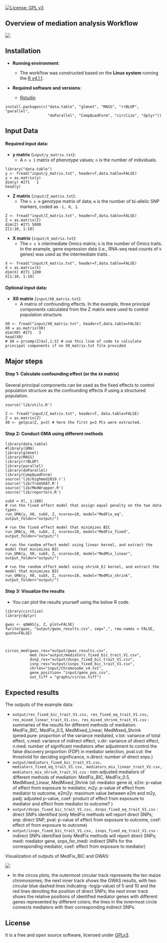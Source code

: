 [![License: GPL v3](https://img.shields.io/badge/License-GPL%20v3-blue.svg)](http://www.gnu.org/licenses/gpl-3.0)


## Overview of mediation analysis Workflow

![](graphs/workflow.png)

## Installation

- __Running environment__: 
    - The workflow was constructed based on the __Linux system__ running the [R v4.1.1](https://cran.r-project.org/).

- __Required software and versions__: 
    - [Rstudio](https://www.rstudio.com/products/rstudio/download/)
      
```{r, eval=FALSE}
install.packages(c("data.table", "glmnet", "MASS", "rrBLUP", "parallel", 
                   "doParallel", "CompQuadForm", "circlize", "dplyr"))
```

## Input Data

#### Required input data:

- __y matrix__ (`input/y_matrix.txt`): 
  - A `n x 1` matrix of phenotype values; `n` is the number of individuals.
  
```{r}
library("data.table")
y <- fread("input/y_matrix.txt", header=T,data.table=FALSE)
y = as.matrix(y)
dim(y) #271   1
head(y)
```

  
- __Z matrix__ (`input/Z_matrix.txt`): 
  - The `n x m` genotype matrix of data; `m` is the number of bi-allelic SNP markers, coded as `-1, 0, 1`.

```{r}
Z <- fread("input/Z_matrix.txt", header=T,data.table=FALSE)
Z = as.matrix(Z)
dim(Z) #271 5000
Z[1:10, 1:10]
```
  
- __X matrix__ (`input/X_matrix.txt`): 
  - The `n x k` intermediate Omics matrix; `k` is the number of Omics traits. 
  In the example, gene expression data (i.e., RNA-seq read counts of `k` genes) was used as the intermediate traits .

```{r}
X <- fread("input/X_matrix.txt", header=T,data.table=FALSE)
X = as.matrix(X)
dim(X) #271 1200
X[1:10, 1:10]
```


#### Optional input data:

- __X0 matrix__ (`input/X0_matrix.txt`): 
  - A matrix of confounding effects. In the example, three principal components calculated from the Z matrix were used to control population structure.
  
```{r}
X0 <- fread("input/X0_matrix.txt", header=T,data.table=FALSE)
X0 = as.matrix(X0)
dim(X0) #271   3
head(X0)
# X0 = prcomp(Z)$x[,1:3] # use this line of code to calculate principal components if no X0_matrix.txt file provided
```

## Major steps

#### Step 1: Calculate confounding effect (or the `X0` matrix)

Several principal components can be used as the fixed effects to control population structure as the confounding effects if using a structured population.

```{r}
source('lib/utils.R')
        
Z <- fread("input/Z_matrix.txt", header=T, data.table=FALSE)
Z = as.matrix(Z)
X0 <- getpca(Z, p=3) # here the first p=3 PCs were extracted.
```

#### Step 2: Conduct GMA using different methods


```{r}
library(data.table)
#library(GMA)
library(glmnet)
library(MASS)
library(rrBLUP)
library(parallel)
library(doParallel)
library(CompQuadForm)
source('lib/highmed2019.r')
source('lib/fromSKAT.R')
source('lib/MedWrapper.R')
source('lib/reporters.R')

subX = X[, 1:100]
# run the fixed effect model that assign equal penalty on the two data types.
run_GMA(y, X0, subX, Z, ncores=10, model="MedFix_eq", output_folder="output/")

# run the fixed effect model that minimizes BIC
run_GMA(y, X0, subX, Z, ncores=10, model="MedFix_fixed", output_folder="output/")

# run the random effect model using linear kernel, and extract the model that minimizes BIC
run_GMA(y, X0, subX, Z, ncores=10, model="MedMix_linear", output_folder="output/")

# run the random effect model using shrink_EJ kernel, and extract the model that minimizes BIC
run_GMA(y, X0, subX, Z, ncores=10, model="MedMix_shrink", output_folder="output/")

```

#### Step 3: Visualize the results

- You can plot the results yourself using the below R code.

```{r}
library(circlize)
library(dplyr)

gwas <- qGWAS(y, Z, plot=FALSE)
fwrite(gwas, "output/gwas_results.csv", sep=",", row.names = FALSE, quote=FALSE)



circos_med(gwas_res="output/gwas_results.csv",
           med_res="output/mediators_fixed_bic_trait_V1.csv", 
           dsnp_res="output/dsnps_fixed_bic_trait_V1.csv", 
           isnp_res="output/isnps_fixed_bic_trait_V1.csv",
           chrlen="input/Chromosome_v4.txt", 
           gene_position= "input/gene_pos.csv",
           out_tiff = "graphs/circos.tiff")
```



## Expected results

The outputs of the example data:  

- `output/res_fixed_bic_trait_V1.csv, res_fixed_eq_trait_V1.csv, res_mixed_linear_trait_V1.csv, res_mixed_shrink_trait_V1.csv` : summaries of the results for different methods of mediation: MedFix_BIC, MedFix_0.5, MedMixed_Linear, MedMixed_Shrink (pmed.pure: proportion of the variance mediated, v.tot: variance of total effect, v.med: variance of indirect effect, v.dir: variance of direct effect, n.med: number of significant mediators after adjustment to control the false discovery proportion (FDP) in mediator selection, pval.cut: the threshold for deciding significance, n.direct: number of direct snps.)
- `output/mediators_fixed_bic_trait_V1.csv, mediators_fixed_eq_trait_V1.csv, mediators_mix_linear_trait_V1.csv, mediators_mix_shrink_trait_V1.csv` : non-adjusted mediators of different methods of mediation: MedFix_BIC, MedFix_0.5, MedMixed_Linear, MedMixed_Shrink (id: mediator gene id, e2m: p-value of effect from exposure to mediator, m2y: p-value of effect from mediator to outcome, e2m2y: maximum value between e2m and m2y, padj: adjusted p-value, coef: product of effect from exposure to mediator and effect from mediator to outcome? )
- `output/dsnps_fixed_bic_trait_V1.csv, dsnps_fixed_eq_trait_V1.csv` : direct SNPs identified (only MedFix methods will report direct SNPs; snp: direct SNP, pval: p-value of effect from exposure to outcome, coef: effect of from exposure to outcome)
- `output/isnps_fixed_bic_trait_V1.csv, isnps_fixed_eq_trait_V1.csv` : indirect SNPs identified (only MedFix methods will report direct SNPs; medi: mediator gene, snps_for_medi: indirect SNPs for the corresponding mediator, coef: effect from exposure to mediator)


Visualization of outputs of MedFix_BIC and GWAS:

![](graphs/circos.PNG)

- In the circos plots, the outermost circular track represents the ten maize chromosomes; the next inner track shows the GWAS results, with two circular blue dashed lines indicating -log(p-value) of 5 and 10 and the red lines denoting the position of direct SNPs;
the next inner track shows the relative positions of identified mediator genes with different genes represented by different colors; the lines in the innermost circle connects mediators with their corresponding indirect SNPs.

## License
It is a free and open source software, licensed under [GPLv3](https://github.com/github/choosealicense.com/blob/gh-pages/_licenses/gpl-3.0.txt).

